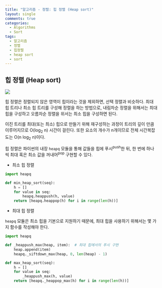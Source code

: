 ```yaml
---
title: "알고리즘 - 정렬: 힙 정렬 (Heap sort)"
layout: single
comments: true
categories:
  - Algorithms
  - Sort
tags:
  - 알고리즘
  - 정렬
  - 힙정렬
  - heap sort
  - sort
---
```


## **힙 정렬 (Heap sort)**

![](https://upload.wikimedia.org/wikipedia/commons/1/1b/Sorting_heapsort_anim.gif)

힙 정렬은 정렬되지 않은 영역이 힙이라는 것을 제외하면, 선택 정렬과 비슷하다.
최대 힙 트리나 최소 힙 트리를 구성해 정렬을 하는 방법으로,
내림차순 정렬을 위해서는 최대 힙을 구성하고 오름차순 정렬을 위서는 최소 힙을 구성하면 된다.

이진 트리를 최대(또는 최소) 힙으로 만들기 위해 재구성하는 과정이
트리의 깊이 만큼 이루어지므로 O(log<sub>2</sub> n) 시간이 걸린다.
또한 요소의 개수가 n개이므로 전체 시간복잡도는 O(n log<sub>2</sub> n)이다.

힙 정렬은 파이썬의 내장 `heapq` 모듈을 통해 값들을 힙에 푸시<sup>push</sup>한 뒤,
한 번에 하나씩 최대 혹은 최소 값을 꺼내어<sup>pop</sup> 구현할 수 있다.

* 최소 힙 정렬

```python
import heapq

def min_heap_sort(seq):
    h = []
    for value in seq:
        heapq.heappush(h, value)
    return [heapq.heappop(h) for i in range(len(h))]
```

* 최대 힙 정렬

`heapq` 모듈은 최소 힙을 기본으로 지원하기 때문에,
최대 힙을 사용하기 위해서는 몇 가지 함수를 작성해야 한다.
```python
import heapq

def _heappush_max(heap, item):  # 최대 힙에서의 푸시 구현
    heap.append(item)
    heapq._siftdown_max(heap, 0, len(heap) - 1)

def max_heap_sort(seq):
    h = []
    for value in seq:
        _heappush_max(h, value)
    return [heapq._heappop_max(h) for i in range(len(h))]
```
